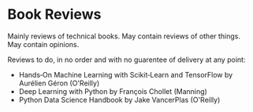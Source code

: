 # Book Reviews
Mainly reviews of technical books. May contain reviews of other things. May contain opinions.

Reviews to do, in no order and with no guarentee of delivery at any point:

* Hands‑On Machine Learning with Scikit‑Learn and TensorFlow by Aurélien Géron (O'Reilly)
* Deep Learning with Python by François Chollet (Manning)
* Python Data Science Handbook by Jake VancerPlas (O'Reilly)
